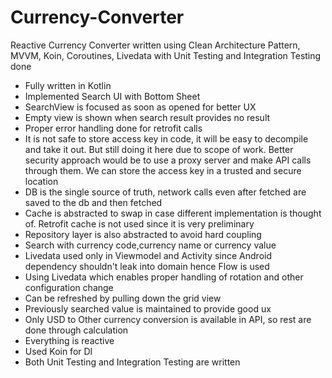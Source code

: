 # Currency-Converter
Reactive Currency Converter written using Clean Architecture Pattern, MVVM, Koin, Coroutines, Livedata with Unit Testing and Integration Testing done 


- Fully written in Kotlin
- Implemented Search UI with Bottom Sheet
- SearchView is focused as soon as opened for better UX
- Empty view is shown when search result provides no result
- Proper error handling done for retrofit calls
- It is not safe to store access key in code, it will be easy to decompile and take it out. But still doing it here due to scope of work. Better security approach would be to use a proxy server and make API calls through them. We can store the access key in a trusted and secure location
- DB is the single source of truth, network calls even after fetched are saved to the db and then fetched
- Cache is abstracted to swap in case different implementation is thought of. Retrofit cache is not used since it is very preliminary
- Repository layer is also abstracted to avoid hard coupling
- Search with currency code,currency name or currency value
- Livedata used only in Viewmodel and Activity since Android dependency shouldn't leak into domain hence Flow is used
- Using Livedata which enables proper handling of rotation and other configuration change
- Can be refreshed by pulling down the grid view
- Previously searched value is maintained to provide good ux
- Only USD to Other currency conversion is available in API, so rest are done through calculation
- Everything is reactive
- Used Koin for DI
- Both Unit Testing and Integration Testing are written
